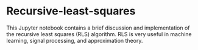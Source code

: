 # Recursive-least-squares

This Jupyter notebook contains a brief discussion and implementation of the recursive least squares (RLS) algorithm.  RLS is very useful in machine learning, signal processing, and approximation theory.
